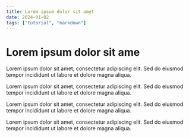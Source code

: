 ```yaml
---
title: Lorem ipsum dolor sit amet
date: 2024-01-02
tags: ["tutorial", "markdown"]
---
```


# Lorem ipsum dolor sit ame

Lorem ipsum dolor sit amet, consectetur adipiscing elit. Sed do eiusmod tempor incididunt ut labore et dolore magna aliqua.

Lorem ipsum dolor sit amet, consectetur adipiscing elit. Sed do eiusmod tempor incididunt ut labore et dolore magna aliqua.

Lorem ipsum dolor sit amet, consectetur adipiscing elit. Sed do eiusmod tempor incididunt ut labore et dolore magna aliqua.

Lorem ipsum dolor sit amet, consectetur adipiscing elit. Sed do eiusmod tempor incididunt ut labore et dolore magna aliqua.



